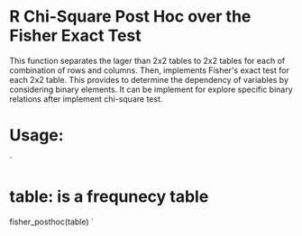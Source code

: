 # R Chi-Square Post Hoc over the Fisher Exact Test

This function separates the lager than 2x2 tables to 2x2 tables for each of combination of rows and columns. Then, implements Fisher's exact test for each 2x2 table. This provides to determine the dependency of variables by considering binary elements. It can be implement for explore specific binary relations after implement chi-square test. 

# Usage:
`
# table: is a frequnecy table
fisher_posthoc(table)
`

